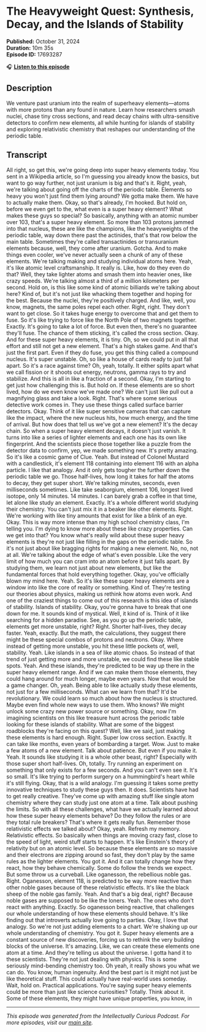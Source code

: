 # The Heavyweight Quest: Synthesis, Decay, and the Islands of Stability

**Published:** October 31, 2024  
**Duration:** 10m 35s  
**Episode ID:** 17693287

🎧 **[Listen to this episode](https://intellectuallycurious.buzzsprout.com/2529712/episodes/17693287-the-heavyweight-quest-synthesis-decay-and-the-islands-of-stability)**

## Description

We venture past uranium into the realm of superheavy elements—atoms with more protons than any found in nature. Learn how researchers smash nuclei, chase tiny cross sections, and read decay chains with ultra-sensitive detectors to confirm new elements, all while hunting for islands of stability and exploring relativistic chemistry that reshapes our understanding of the periodic table.

## Transcript

All right, so get this, we're going deep into super heavy elements today. You sent in a Wikipedia article, so I'm guessing you already know the basics, but want to go way further, not just uranium is big and that's it. Right, yeah, we're talking about going off the charts of the periodic table. Elements so heavy you won't just find them lying around? We gotta make them. We have to actually make them. Okay, so that's already, I'm hooked. But hold on, before we even get to the, what even is a super heavy element? What makes these guys so special? So basically, anything with an atomic number over 103, that's a super heavy element. So more than 103 protons jammed into that nucleus, these are like the champions, like the heavyweights of the periodic table, way down there past the actinides, that's that row below the main table. Sometimes they're called transactinides or transuranium elements because, well, they come after uranium. Gotcha. And to make things even cooler, we've never actually seen a chunk of any of these elements. We're talking making and studying individual atoms here. Yeah, it's like atomic level craftsmanship. It really is. Like, how do they even do that? Well, they take lighter atoms and smash them into heavier ones, like crazy speeds. We're talking almost a third of a million kilometers per second. Hold on, is this like some kind of atomic billiards we're talking about here? Kind of, but it's not just like whacking them together and hoping for the best. Because the nuclei, they're positively charged. And like, well, you know, magnets, the same poles repel each other. Right, right. They don't want to get close. So it takes huge energy to overcome that and get them to fuse. So it's like trying to force like the North Pole of two magnets together. Exactly. It's going to take a lot of force. But even then, there's no guarantee they'll fuse. The chance of them sticking, it's called the cross section. Okay. And for these super heavy elements, it is tiny. Oh, so we could put in all that effort and still not get a new element. That's a high stakes game. And that's just the first part. Even if they do fuse, you get this thing called a compound nucleus. It's super unstable. Oh, so like a house of cards ready to just fall apart. So it's a race against time? Oh, yeah, totally. It either splits apart what we call fission or it shoots out energy, neutrons, gamma rays to try and stabilize. And this is all in like a fraction of a second. Okay, I'm starting to get just how challenging this is. But hold on. If these elements are so short lived, how do we even know we've made one? We can't just like pull out a magnifying glass and take a look. Right. That's where some serious detective work comes in. They use these things called surface barrier detectors. Okay. Think of it like super sensitive cameras that can capture like the impact, where the new nucleus hits, how much energy, and the time of arrival. But how does that tell us we've got a new element? It's the decay chain. So when a super heavy element decays, it doesn't just vanish. It turns into like a series of lighter elements and each one has its own like fingerprint. And the scientists piece those together like a puzzle from the detector data to confirm, yep, we made something new. It's pretty amazing. So it's like a cosmic game of Clue. Yeah. But instead of Colonel Mustard with a candlestick, it's element 118 containing into element 116 with an alpha particle. I like that analogy. And it only gets tougher the further down the periodic table we go. Those half-lives, how long it takes for half the atoms to decay, they get super short. We're talking minutes, seconds, even milliseconds sometimes. Like take seaborgium, element 106, longest lived isotope, only 14 minutes. 14 minutes. I can barely grab a coffee in that time, let alone like study an element. Exactly. It's a whole different world studying their chemistry. You can't just mix it in a beaker like other elements. Right. We're working with like tiny amounts that exist for like a blink of an eye. Okay. This is way more intense than my high school chemistry class, I'm telling you. I'm dying to know more about these like crazy properties. Can we get into that? You know what's really wild about these super heavy elements is they're not just like filling in the gaps on the periodic table. So it's not just about like bragging rights for making a new element. No, no, not at all. We're talking about the edge of what's even possible. Like the very limit of how much you can cram into an atom before it just falls apart. By studying them, we learn not just about new elements, but like the fundamental forces that hold everything together. Okay, you've officially blown my mind here. Yeah. So it's like these super heavy elements are a window into like the core of reality or something. Kind of. They're testing our theories about physics, making us rethink how atoms even work. And one of the craziest things to come out of this research is this idea of islands of stability. Islands of stability. Okay, you're gonna have to break that one down for me. It sounds kind of mystical. Well, it kind of is. Think of it like searching for a hidden paradise. See, as you go up the periodic table, elements get more unstable, right? Right. Shorter half-lives, they decay faster. Yeah, exactly. But the math, the calculations, they suggest there might be these special combos of protons and neutrons. Okay. Where instead of getting more unstable, you hit these little pockets of, well, stability. Yeah. Like islands in a sea of like atomic chaos. So instead of that trend of just getting more and more unstable, we could find these like stable spots. Yeah. And these islands, they're predicted to be way up there in the super heavy element range. And if we can make them those elements, they could hang around for much longer, maybe even years. Now that would be a game changer. Oh, yeah. Being able to like actually study these elements, not just for a few milliseconds. What can we learn from that? It'd be revolutionary. We could learn so much about how the nucleus is structured. Maybe even find whole new ways to use them. Who knows? We might unlock some crazy new power source or something. Okay, now I'm imagining scientists on this like treasure hunt across the periodic table looking for these islands of stability. What are some of the biggest roadblocks they're facing on this quest? Well, like we said, just making these elements is hard enough. Right. Super low cross section. Exactly. It can take like months, even years of bombarding a target. Wow. Just to make a few atoms of a new element. Talk about patience. But even if you make it. Yeah. It sounds like studying it is a whole other beast, right? Especially with those super short half-lives. Oh, totally. Try running an experiment on something that only exists for a few seconds. And you can't even see it. It's so small. It's like trying to perform surgery on a hummingbird's heart while it's still flying. Okay, that is a wild analogy. I'm guessing it takes some pretty innovative techniques to study these guys then. It does. Scientists have had to get really creative. They've come up with amazing stuff like single atom chemistry where they can study just one atom at a time. Talk about pushing the limits. So with all these challenges, what have we actually learned about how these super heavy elements behave? Do they follow the rules or are they total rule breakers? That's where it gets really fun. Remember those relativistic effects we talked about? Okay, yeah. Refresh my memory. Relativistic effects. So basically when things are moving crazy fast, close to the speed of light, weird stuff starts to happen. It's like Einstein's theory of relativity but on an atomic level. So because these elements are so massive and their electrons are zipping around so fast, they don't play by the same rules as the lighter elements. You got it. And it can totally change how they react, how they behave chemically. Some do follow the trends we expect. But some throw us a curveball. Like oganesson, the rebellious noble gas. Right. Oganesson, element 118, is predicted to be way more reactive than other noble gases because of these relativistic effects. It's like the black sheep of the noble gas family. Yeah. And that's a big deal, right? Because noble gases are supposed to be like the loners. Yeah. The ones who don't react with anything. Exactly. So oganesson being reactive, that challenges our whole understanding of how these elements should behave. It's like finding out that introverts actually love going to parties. Okay, I love that analogy. So we're not just adding elements to a chart. We're shaking up our whole understanding of chemistry. You got it. Super heavy elements are a constant source of new discoveries, forcing us to rethink the very building blocks of the universe. It's amazing. Like, we can create these elements one atom at a time. And they're telling us about the universe. I gotta hand it to these scientists. They're not just dealing with physics. This is some seriously mind-bending chemistry too. Oh yeah, it really shows you what we can do. You know, human ingenuity. And the best part is it might not just be like theoretical stuff. This could actually have real-world uses someday. Wait, hold on. Practical applications. You're saying super heavy elements could be more than just like science curiosities? Totally. Think about it. Some of these elements, they might have unique properties, you know, in

---
*This episode was generated from the Intellectually Curious Podcast. For more episodes, visit our [main site](https://intellectuallycurious.buzzsprout.com).*
